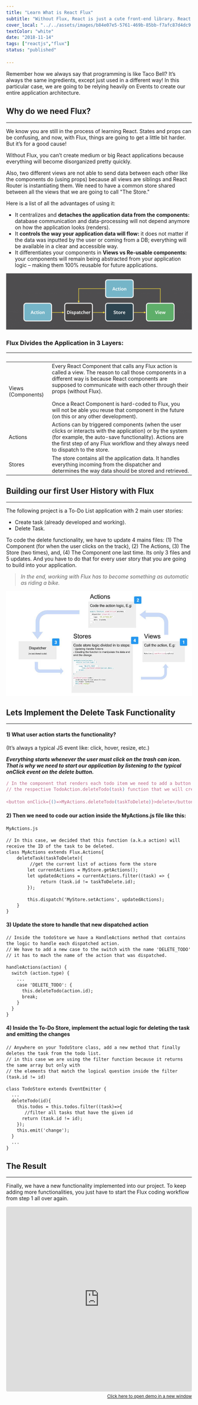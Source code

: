 ```yaml
---
title: "Learn What is React Flux"
subtitle: "Without Flux, React is just a cute front-end library. React Flux will make it a framework - giving your application a defined structure - taking care of the data-processing layer, and much more about what is flux."
cover_local: "../../assets/images/b84e07e5-5761-469b-85bb-f7afc87d4dc9.png"
textColor: "white"
date: "2018-11-14"
tags: ["reactjs","flux"]
status: "published"

---
```


Remember how we always say that programming is like Taco Bell?  It’s always the same ingredients, except just used in a different way!  In this particular case, we are going to be relying heavily on Events to create our entire application architecture.

## Why do we need Flux?
***

We know you are still in the process of learning React.  States and props can be confusing, and now, with Flux, things are going to get a little bit harder.  But it’s for a good cause!

Without Flux, you can’t create medium or big React applications because everything will become disorganized pretty quickly.

Also, two different views are not able to send data between each other like the components do (using props) because all views are siblings and React Router is instantiating them.  We need to have a common store shared between all the views that we are going to call "The Store."

Here is a list of all the advantages of using it:

+ It centralizes and **detaches the application data from the components:** database communication and data-processing will not depend anymore on how the application looks (renders).
+ It **controls the way your application data will flow:** it does not matter if the data was inputted by the user or coming from a DB; everything will be available in a clear and accessible way.
+ It differentiates your components in **Views vs Re-usable components:** your components will remain being abstracted from your application logic – making them 100% reusable for future applications.

![React Flux](../../assets/images/aa1a5994-8de9-4d24-99ce-3a0d686c30bd.png)

### Flux Divides the Application in 3 Layers:

|&nbsp;     |&nbsp;       |
|:-----------|:----------------|
Views (Components)     |Every React Component that calls any Flux action is called a view.  The reason to call those components in a different way is because React components are supposed to communicate with each other through their props (without Flux).<br> <br>Once a React Component is hard-coded to Flux, you will not be able you reuse that component in the future (on this or any other development).       |
|Actions       |Actions can by triggered components (when the user clicks or interacts with the application) or by the system (for example, the auto-save functionality).  Actions are the first step of any Flux workflow and they always need to dispatch to the store.      |
|Stores        |The store contains all the application data.  It handles everything incoming from the dispatcher and determines the way data should be stored and retrieved.            |

## Building our first User History with Flux
***

The following project is a To-Do List application with 2 main user stories:

+ Create task (already developed and working).
+ Delete Task.

To code the delete functionality, we have to update 4 mains files: (1) The Component (for when the user clicks on the track), (2) The Actions, (3) The Store (two times), and, (4) The Component one last time.  Its only 3 files and 5 updates.  And you have to do that for every user story that you are going to build into your application.


> *In the end, working with Flux has to become something as automatic as riding a bike.*


![react flux](../../assets/images/77c93bfa-92cb-44e3-a7c5-c959e27c5ccc.jpeg)

## Lets Implement the Delete Task Functionality
***

#### 1) What user action starts the functionality?

(It’s always a typical JS event like: click, hover, resize, etc.)

***Everything starts whenever the user must click on the trash can icon. That is why we need to start our application by listening to the typical onClick event on the delete button.***

```javascript
/ In the component that renders each todo item we need to add a button and also an onClick listener that calls 
// the respective TodoAction.deleteTodo(task) function that we will create on the actions: 

<button onClick={()=>MyActions.deleteTodo(taskToDelete)}>delete</button>
```

#### 2) Then we need to code our action inside the MyActions.js file like this:

```javascript{numberLines: true}
MyActions.js

// In this case, we decided that this function (a.k.a action) will receive the ID of the task to be deleted. 
class MyActions extends Flux.Actions{
    deleteTask(taskToDelete){
         //get the current list of actions form the store 
        let currentActions = MyStore.getActions();
        let updatedActions = currentActions.filter((task) => {
             return (task.id != taskToDelete.id);
        });

        this.dispatch('MyStore.setActions', updatedActions);
    }
}
```

#### 3) Update the store to handle that new dispatched action

```javascript{numberLines: true}
// Inside the todoStore we have a HandleActions method that contains the logic to handle each dispatched action. 
// We have to add a new case to the switch with the name 'DELETE_TODO'  
// it has to mach the name of the action that was dispatched. 
  
handleActions(action) {
  switch (action.type) {
    ...
    case 'DELETE_TODO': {
      this.deleteTodo(action.id);
      break;
    }
  }
}
```

#### 4) Inside the To-Do Store, implement the actual logic for deleting the task and emitting the changes

```javascript{numberLines: true}
// Anywhere on your TodoStore class, add a new method that finally deletes the task from the todo list. 
// in this case we are using the filter function because it returns the same array but only with 
// the elements that match the logical question inside the filter (task.id != id) 

class TodoStore extends EventEmitter {
  ...
  deleteTodo(id){
    this.todos = this.todos.filter((task)=>{
       //filter all tasks that have the given id 
      return (task.id != id);
    });
    this.emit('change');
  }
  ...
}
```

## The Result
***

Finally, we have a new functionality implemented into our project.  To keep adding more functionalities, you just have to start the Flux coding workflow from step 1 all over again.

<iframe src="https://codesandbox.io/embed/j1nvpono23" style="width:100%; height:500px; border:0; border-radius: 4px; overflow:hidden;" sandbox="allow-modals allow-forms allow-popups allow-scripts allow-same-origin"></iframe>

<div align="right"><small><a href="https://codesandbox.io/embed/j1nvpono23">Click here to open demo in a new window</a></small></div>



